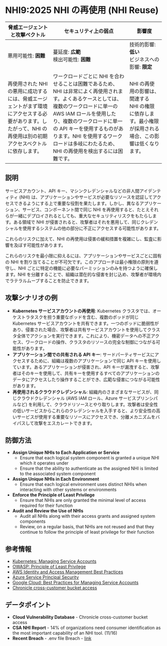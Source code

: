 # NHI9:2025 NHI の再使用 (NHI Reuse)

| 脅威エージェントと攻撃ベクトル | セキュリティ上の弱点                     | 影響度                                             |
|--------------------------------|------------------------------------------|----------------------------------------------------|
| 悪用可能性: **困難**           | 蔓延度: **広範**<br>検出可能性: **困難** | 技術的影響: **低い**<br>ビジネスへの影響: **限定** |
| 再使用された NHI の悪用に成功するには、脅威エージェントがまず環境にアクセスする必要があります。したがって、NHI の再使用は別の初期アクセスベクトルに依存します。 | ワークロードごとに NHI を合わせることは困難であるため、NHI は非常によく再使用されます。よくあるケースとしては、複数のワークロードに単一の AWS IAM ロールを使用したり、複数のワークロードに単一の API キーを使用するものがあります。NHI を使用するワークロードは多岐にわたるため、NHI の再使用を検出するには困難です。 | NHI の再使用の影響は、関連する NHI の権限に依存します。最小権限が採用される場合、この影響は低くなります。 |

## 説明

サービスアカウント、API キー、マシンクレデンシャルなどの非人間アイデンティティ (NHI) は、アプリケーションやサービスが必要なリソースを認証してアクセスできるようにする上で重要な役割を果たします。しかし、異なるアプリケーション、サービス、コンポーネント間で同じ NHI を再使用すると、たとえそれらが一緒にデプロイされるとしても、重大なセキュリティリスクをもたらします。ある領域で NHI が侵害されると、攻撃者はそれを悪用して、同じクレデンシャルを使用するシステムの他の部分に不正にアクセスする可能性があります。

これらのリスクに加えて、NHI の再使用は侵害の緩和措置を複雑にし、監査に影響を及ぼす可能性があります。

これらのリスクを最小限に抑えるには、アプリケーションやサービスごとに固有の NHI を割り当てることが不可欠です。このアプローチは最小権限の原則を遵守し、NHI ごとに特定の機能に必要なパーミッションのみを持つように確保します。NHI を分離することで、組織は潜在的な侵害を封じ込め、攻撃者が環境内でラテラルムーブすることを防止できます。

## 攻撃シナリオの例

* **Kubernetes サービスアカウントの再使用**: Kubernetes クラスタでは、オーケストラタスクを担う重要なポッドを含む、複数のポッドが同じ Kubernetes サービスアカウントを共有できます。一つのポッドに脆弱性があり、侵害された場合、攻撃者は共有サービスアカウントを使用してクラスタ全体でアクションを実行できます。これにより、機密データへの不正アクセス、ワークロードの操作、クラスタのリソースの完全な制御につながる可能性があります。
* **アプリケーション間での共有される API キー**: サードパーティサービスにアクセスするために、組織は複数のアプリケーションで同じ API キーを使用しています。あるアプリケーションが侵害され、API キーが漏洩すると、攻撃者はそのキーを使用して、共有キーを使用するすべてのアプリケーションのデータにアクセスしたり操作することができ、広範な侵害につながる可能性があります。
* **再使用されるクラウドクレデンシャル**: 組織内のさまざまなサービスが、同じクラウドクレデンシャル (AWS IAM ロール、Azure サービスプリンシパルなど) を利用して、クラウドリソースとやり取りします。攻撃者は安全性の低いサービスからこれらのクレデンシャルを入手すると、より安全性の高いサービスが使用する重要なリソースにアクセスでき、分離メカニズムをバイパスして攻撃をエスカレートできます。

## 防御方法

* **Assign Unique NHIs to Each Application or Service**
   - Ensure that each logical system component is granted a unique NHI which it operates under
   - Ensure that the ability to authenticate as the assigned NHI is limited to the associated system component
* **Assign Unique NHIs in Each Environment**
   - Ensure that each logical environment uses distinct NHIs when interacting with other systems or environments
* **Enforce the Principle of Least Privilege**
   - Ensure that NHIs are only granted the minimal level of access required for their function
* **Audit and Review the Use of NHIs**
   - Audit all NHIs along with their access grants and assigned system components
   - Review, on a regular basis, that NHIs are not reused and that they continue to follow the principle of least privilege for their function

## 参考情報

* [Kubernetes: Managing Service Accounts](https://kubernetes.io/docs/reference/access-authn-authz/service-accounts-admin/)
* [OWASP: Principle of Least Privilege](https://owasp.org/www-community/Access_Control)
* [AWS Identity and Access Management Best Practices](https://docs.aws.amazon.com/IAM/latest/UserGuide/best-practices.html)
* [Azure Service Principal Security](https://docs.microsoft.com/en-us/azure/active-directory/develop/howto-create-service-principal-portal)
* [Google Cloud: Best Practices for Managing Service Accounts](https://cloud.google.com/iam/docs/best-practices-service-accounts)
* [Chronicle cross-customer bucket access](https://cloud.google.com/support/bulletins#gcp-2023-028)

## データポイント

- **Cloud Vulnerability Database** \- Chronicle cross-customer bucket access
- **CSA NHI Report** \- 14% of organizations need consumer identification as the most important capability of an NHI tool. (11/16)
- **Recent Breach** \- .env file Breach \- [link](https://medium.com/@ronilichtman/large-scale-extortion-via-secrets-in-env-files-why-secret-vaults-just-arent-enough-9b4c568724ca)
